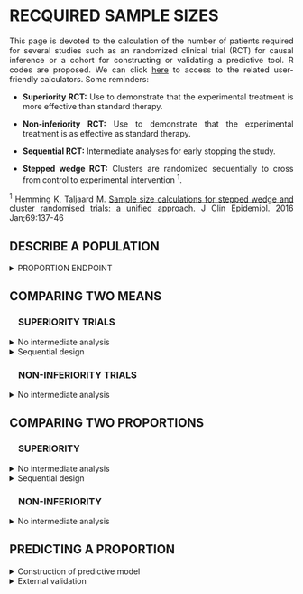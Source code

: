 # RECQUIRED SAMPLE SIZES

<div style="text-align: justify">

This page is devoted to the calculation of the number of patients required for several studies such as an randomized clinical trial (RCT) for causal inference or a cohort for constructing or validating a predictive tool. R codes are proposed. We can click [here](https://poitiers-health-data.shinyapps.io/SampleSize/) to access to the related user-friendly calculators. Some reminders:

* **Superiority RCT:** Use to demonstrate that the experimental treatment is more effective than standard therapy.

* **Non-inferiority RCT:** Use to demonstrate that the experimental treatment is as effective as standard therapy.

* **Sequential RCT:** Intermediate analyses for early stopping the study.

* **Stepped wedge RCT:** Clusters are randomized sequentially to cross from control to experimental intervention <sup>1</sup>.

<sup>1</sup> Hemming K, Taljaard M. <a href=https://doi.org/10.1016/j.jclinepi.2015.08.015>Sample size calculations for stepped wedge and cluster randomised trials: a unified approach.</a> J Clin Epidemiol. 2016 Jan;69:137-46

## DESCRIBE A POPULATION

<details>
<summary>PROPORTION ENDPOINT</summary>
<br>

*Consider the following binary endpoint descriptive study. In order to demonstrate the expected proportion of event of 35% with a precision define by a 10% width confidence interval and a 5% two-sided type I error rate, the minimum sample size needed is 350 patients.**

```r
sampleSize <- function(p=0.35, alpha=0.05, width=0.1){
  Z <- qnorm(1-alpha/2)
  (((2*Z)**2)*(p*(1-p)))/(width**2)
}

sampleSize()

#> [1] 349.5728
```

**Input parameters:**
* p : expected proportion of event
* alpha : recquired type I error rate
* width : size of the (1-α)% confidence interval

</summary>
</details>	

## COMPARING TWO MEANS

### &nbsp;&nbsp;&nbsp;&nbsp;SUPERIORITY TRIALS

<details>
<summary>No intermediate analysis</summary>
<br>

<details>
<summary>&nbsp;&nbsp;&nbsp;&nbsp;&nbsp;&nbsp;&nbsp;&nbsp;Individual randomization</summary>
<br>

*Consider the following RCT with two parallel groups with a 1:1 randomization ratio. The expected mean is 66 units in patients in the experimental arm versus 72 units in the control arm. In order to demonstrate such a difference of 6 units, with a standard deviation of 23, a 5% two-sided type I error rate and a power of 80%, the minimum sample size per arm equals 231 (i.e., a total of 462 patients).*

```r
library(epiR)
		
epi.sscompc(treat = 66, control = 72,	sigma = 23, n = NA, power = 0.8, 
		      	r = 1, sided.test = 2, conf.level = 1-0.05)

#> $n.total
#> [1] 462

#> $n.treat
#> [1] 231

#> $n.control
#> [1] 231

#> $power
#> [1] 0.8

#> $delta
#> [1] 6
```

**Input parameters:**
* treat: expected mean in the experimental arm
* control: expected mean in the control arm
* sigma: expected standard deviation in the two arms
* n: define as NA
* power: recquired power (1 minus type II error rate)
* r: randomization ratio (experimental:control)
* sided.test: one-sided test (1) or two-sided test (2) 
* conf.level: recquired confidence level (1 minus type I error rate)

</details>

<details>
<summary>&nbsp;&nbsp;&nbsp;&nbsp;&nbsp;&nbsp;&nbsp;&nbsp;Stepped wedge randomization</summary>
<br>

*Consider the following stepped wedge RCT with 30 centers randomized in 30 sequences. The expected mean is 38 units in patients in the experimental arm versus 48 units in the control arm. In order to demonstrate such a difference of 10 units, with a standard deviation of 17, a 5% two-sided type I error rate and a power of 90%, the minimum sample size per arm equals 61 (i.e., a total of 122 patients) in case of individual randomization with a 1:1 ratio.* 
<br>
*According to our stepped wedge design and assuming an intraclass correlation coefficient of 0.05, we need to recruit 208 patients (104 in each arm).*

```r
library(epiR)

SampleSize_SW <- function(ni, center=30, sequence=30, icc=0.05) {

# Resolve the quadratic equation

aa <- -2*center*(sequence - 1/sequence)*rho*(1+sequence/2)
bb <- 3*ni*(1-icc)*icc*(1+sequence) - 2*center*(sequence -1/sequence)*(1-icc)
cc <- 3*ni*(1-icc)*(1-icc)

m1 <- (-bb + sqrt(bb^2 - 4*aa*cc)) / (2*aa)
m2 <- (-bb - sqrt(bb^2 - 4*aa*cc)) / (2*aa)
m_sol <- max(m1,m2) 

Npat_center <- m_sol*(sequence+1) 
N_tot_SW <- Npat_center*center 

# Results

2*ceiling(N_tot_SW /2)

}


SampSize_I <- epi.sscompc(treat = 38, control = 48, sigma = 17, n = NA, 
                          power = 0.9, r = 1, sided.test = 2, conf.level = 1-0.05)

SampleSize_SW(ni = SampSize_I$n.total, center = 30, sequence = 30, icc = 0.05)

# [1] 208
		
```

**Input parameters:**
* treat: expected mean in the experimental arm
* control: expected mean in the control arm
* sigma: expected standard deviation in the two arms
* n: number of subjects to include (experimental + control) define as NA
* power: recquired power (1 minus type II error rate)
* r: randomization ratio (experimental:control)
* sided.test: one-sided test (1) or two-sided test (2) 
* conf.level: recquired confidence level (1 minus type I error rate)
* ni: sample size in case of individual randomization
* center: number of centers in the stepped wedge design
* sequence: number of sequences in the stepped wedge design
* icc: intraclass correlation coefficient anticipated 

</details>

</details>

<details>
<summary>Sequential design</summary>
<br>

*Consider the following RCT with two parallel groups with a 1:1 randomization ratio and 2 planned intermediate analyses for efficacy by using the O'Brien-Fleming method for considering the inflation of the type I error rate). The expected mean is 66 units in patients in the experimental arm versus 72 units in the control arm. In order to demonstrate such a difference of 6 units, with a standard deviation of 23, a 5% two-sided type I error rate and a power of 80%,  the final analysis should be carried out on 472 patients (236 patients per group). The first and second intermediate analyses would be performed on 158 and 316 patients respectively, i.e. 33% and 66% of the maximum number of included patients if their is no decision of stopping the study.*

```r
library("rpact")
		
design <- getDesignGroupSequential(
               typeOfDesign = "OF", informationRates = c(1/3, 2/3, 1),
               alpha = 0.05, beta = 1-0.8, sided = 2)

designPlan <- getSampleSizeMeans(design, alternative = 6, stDev = 23,
                                 allocationRatioPlanned = 1)

summary(designPlan)

#> Stage                                          1       2       3 
#> Planned information rate                   33.3%   66.7%    100% 
#> Cumulative alpha spent                    0.0005  0.0143  0.0500 
#> Stage levels (two-sided)                  0.0005  0.0141  0.0451 
#> Efficacy boundary (z-value scale)          3.471   2.454   2.004 
#> Lower efficacy boundary (t)              -13.012  -6.405  -4.258 
#> Upper efficacy boundary (t)               13.012   6.405   4.258 
#> Cumulative power                          0.0329  0.4424  0.8000 
#> Number of subjects                         157.1   314.2   471.3 
#> Expected number of subjects under H1                       396.7 
#> Exit probability for efficacy (under H0)  0.0005  0.0138 
#> Exit probability for efficacy (under H1)  0.0329  0.4095 
```

**Input parameters:**
* typeOfDesign: type of design ("OF" for the O'Brien-Fleming method)
* informationRates: planned analyses defined as proportions of the maximum sample size
* alpha: recquired type I error rate
* beta: recquired type II error rate (1 minus power)
* sided: one-sided test (1), two-sided test (2)
* alternative: expected difference between the two arms
* stDev: expected standard deviation in the two arms
* allocationRatioPlanned: randomization ratio

</summary>	
</details>

### &nbsp;&nbsp;&nbsp;&nbsp;NON-INFERIORITY TRIALS

<details>
<summary>No intermediate analysis</summary>
<br>

<details>
<summary>&nbsp;&nbsp;&nbsp;&nbsp;&nbsp;&nbsp;&nbsp;&nbsp;Individual randomization</summary>
<br>

*Consider the following RCT with two parallel groups with a 1:1 randomization ratio. The expected mean is 66 units in patients in the control arm and no difference compared to the experimental arm. Assuming an absolute non-inferiority margin of 7 points, a standard deviation of 23, the minimum sample size per arm equals 134 (i.e., a total of 268 patients) to achieve a 5% one-sided type I error rate and a power of 80%*

```r
library(epiR)
	
epi.ssninfc(treat = 66, control = 66, sigma = 23, delta = 7,
            power = 0.8, alpha = 0.05, r = 1, n = NA)

#> $n.total
#> [1] 268

#> $n.treat
#> [1] 134

#> $n.control
#> [1] 134

#> $delta
#> [1] 7

#> $power
#> [1] 0.8
```
	
**Input parameters:**
* treat: expected mean in the experimental arm
* control: expected mean in the control arm
* sigma: expected standard deviation in the two arms
* delta: equivalence limit
* alpha: recquired type I error rate
* power: required power (1 minus type II error rate)
* r: randomization ratio (experimental:control)
* n: number of subjects to include (experimental + control) define as NA

</summary>
</details>


<details>
<summary>&nbsp;&nbsp;&nbsp;&nbsp;&nbsp;&nbsp;&nbsp;&nbsp;Stepped wedge randomization</summary>
<br>

*Consider the following stepped wedge RCT with 30 centers randomized in 30 sequences. The expected mean is 48 units in patients in the control arm and no difference compared to the experimental arm. Assuming an absolute non-inferiority margin of 7 points, a standard deviation of 17, the minimum sample size per arm equals 102 (i.e., a total of 204 patients) to achieve a 5% one-sided type I error rate and a power of 90% in case of individual randomization with a 1:1 ratio.* 
<br>
*According to our stepped wedge design and assuming an intraclass correlation coefficient of 0.05, we need to recruit 372 patients (186 in each arm).*

```r
library(epiR)

SampleSize_SW <- function(ni, center=30, sequence=30, icc=0.05) {

# Resolve the quadratic equation

aa <- -2*center*(sequence - 1/sequence)*rho*(1+sequence/2)
bb <- 3*ni*(1-icc)*icc*(1+sequence) - 2*center*(sequence -1/sequence)*(1-icc)
cc <- 3*ni*(1-icc)*(1-icc)

m1 <- (-bb + sqrt(bb^2 - 4*aa*cc)) / (2*aa)
m2 <- (-bb - sqrt(bb^2 - 4*aa*cc)) / (2*aa)
m_sol <- max(m1,m2) 

Npat_center <- m_sol*(sequence+1) 
N_tot_SW <- Npat_center*center 

# Results

2*ceiling(N_tot_SW /2)

}


SampSize_I <- epi.ssninfc(treat = 48, control = 48, sigma = 17, delta = 7,
                          power = 0.9, alpha = 0.05, r = 1, n = NA)
                          
SampleSize_SW(ni = SampSize_I$n.total, center = 30, sequence = 30, icc = 0.05)

# [1] 372
		
```

**Input parameters:**
* treat: expected mean in the experimental arm
* control: expected mean in the control arm
* sigma: expected standard deviation in the two arms
* delta: equivalence limit
* n: number of subjects to include (experimental + control) define as NA
* power: recquired power (1 minus type II error rate)
* alpha: recquired confidence level (type I error rate)
* r: randomization ratio (experimental:control)
* ni: sample size in case of individual randomization
* center: number of centers in the stepped wedge design
* sequence: number of sequences in the stepped wedge design
* icc: intraclass correlation coefficient anticipated 

</details>

</details>


## COMPARING TWO PROPORTIONS

### &nbsp;&nbsp;&nbsp;&nbsp;SUPERIORITY

<details>
<summary>No intermediate analysis</summary>
<br>

<details>
<summary>&nbsp;&nbsp;&nbsp;&nbsp;&nbsp;&nbsp;&nbsp;&nbsp;Individual randomization</summary>
<br>

*Consider the following RCT with two parallel groups with a 1:1 randomization ratio. The expected proportion of events is 35% in the experimental arm compared to 28% in the control arm. In order to demonstrate such a difference of 7%, with a two-sided type I error rate of 5% and a power of 80%, the minimum sample size per arm equals 691 (i.e., a total of 1,382 patients).*

```r
library(epiR)

epi.sscohortc(irexp1 = 0.35, irexp0 = 0.28, n = NA, power = 0.80, 
              r = 1, sided.test = 2, conf.level = 1-0.05)

#> $n.total
#> [1] 1382

#> $n.exp1
#> [1] 691

#> $n.exp0
#> [1] 691

#> $power
#> [1] 0.8

#> $irr
#> [1] 1.25

#> $or
#> [1] 1.384615
```
	
**Input parameters:**
*	irexp1: expected proportion in the experimental group
*	irexp0: expected proportion in the control group
*	n: define as NA
*	power: required power (1 minus type II error rate)
* r: randomization ratio (experimental:control)
* sided: one-sided test (1), two-sided test (2)
* conf.level: recquired confidence level (1 minus type I error rate)

</summary>
</details>


<details>
<summary>&nbsp;&nbsp;&nbsp;&nbsp;&nbsp;&nbsp;&nbsp;&nbsp;Stepped wedge randomization</summary>
<br>

*Consider the following stepped wedge RCT with 15 centers randomized in 5 sequences. The expected proportion of events is 72% in the experimental arm compared to 62% in the control arm. In order to demonstrate such a difference of 10%, with a two-sided type I error rate of 5% and a power of 80%, the minimum sample size per arm equals 346 (i.e., a total of 692 patients) in case of individual randomization with a 1:1 ratio.* 
<br>
*According to our stepped wedge design and assuming an intraclass correlation coefficient of 0.01, we need to recruit 1,646 patients (823 in each arm).*

```r
library(epiR)

SampSize_I <- epi.sscohortc(irexp1 = 0.72, irexp0 = 0.62, n = NA, 
                            power = 0.80, r = 1, sided.test = 2, conf.level = 1-0.05)

#> $n.total
#> [1] 692

#> $n.exp1
#> [1] 346

#> $n.exp0
#> [1] 346

#> $power
#> [1] 0.8

#> $irr
#> [1] 1.16129

#> $or
#> [1] 1.576037

Nindiv <- SampSize_I$n.total

```
	
**Input parameters:**
*	irexp1: expected proportion in the experimental group
*	irexp0: expected proportion in the control group
* n: number of subjects to include (experimental + control) define as NA
*	power: required power (1 minus type II error rate)
* r: randomization ratio (experimental:control)
* sided: one-sided test (1), two-sided test (2)
* conf.level: recquired confidence level (1 minus type I error rate)


```r

# Define stepped wedge parameters

N_center = 15 
N_seq = 5  
rho = 0.01 

# Resolve the quadratic equation

N_ratio = N_center/N_seq 
aa <- -2*N_center*(N_seq - 1/N_seq)*rho*(1+N_seq/2)
bb <- 3*Nindiv*(1-rho)*rho*(1+N_seq) - 2*N_center*(N_seq -1/N_seq)*(1-rho)
cc <- 3*Nindiv*(1-rho)*(1-rho)

m1 <- (-bb + sqrt(bb^2 - 4*aa*cc)) / (2*aa)
m2 <- (-bb - sqrt(bb^2 - 4*aa*cc)) / (2*aa)
m_sol <- max(m1,m2) 

Npat_center <- m_sol*(N_seq+1) 
N_tot_SW <- Npat_center*N_center 

# Results

N_total_SW <- 2*ceiling(N_tot_SW /2)
N_total_SW

# [1] 1646

```

**Input parameters:**
* N_center: number of centers in the stepped wedge design
* N_seq: number of sequences in the stepped wedge design
* rho: intraclass correlation coefficient anticipated 


</summary>
</details>

</details>


<details>
<summary>Sequential design</summary>
<br>

*Consider the following RCT with two parallel groups with a 1:1 randomization ratio and 2 planned intermediate analyses for efficacy by using the O'Brien-Fleming method for considering the inflation of the type I error rate. The expected proportion of event is 11% in patients in the experimental arm versus 15% units in the control arm. In order to demonstrate such a difference of 4%, with a 5% two-sided type I error rate and a power of 80%, the final analysis should be carried out on 2,256 patients (1,128 patients per group). The first and second intermediate analyses would be performed on 752 and 1,504 patients respectively, i.e. 33% and 66% of the maximum number of included patients if their is no decision of stopping the study.*

```r
library("rpact")
		
design <- getDesignGroupSequential(typeOfDesign = "OF", 
                informationRates = c(1/3, 2/3, 1), alpha = 0.05,
                beta = 1-0.8, sided = 2)

designPlan <- getSampleSizeRates(design,  pi1 = 0.11, pi2 = 0.15,
                   allocationRatioPlanned = 1)

summary(designPlan)

#> Stage                                         1      2      3 
#> Planned information rate                  33.3%  66.7%   100% 
#> Cumulative alpha spent                   0.0005 0.0143 0.0500 
#> Stage levels (two-sided)                 0.0005 0.0141 0.0451 
#> Efficacy boundary (z-value scale)         3.471  2.454  2.004 
#> Lower efficacy boundary (t)              -0.079 -0.042 -0.029 
#> Upper efficacy boundary (t)               0.101  0.048  0.031 
#> Cumulative power                         0.0329 0.4424 0.8000 
#> Number of subjects                        751.8 1503.7 2255.5 
#> Expected number of subjects under H1                   1898.1 
#> Exit probability for efficacy (under H0) 0.0005 0.0138 
#> Exit probability for efficacy (under H1) 0.0329 0.4095 
```

**Input parameters:**
* typeOfDesign: type of design ("OF" for the O'Brien-Fleming method)
* informationRates: planned analyses defined as proportions of the maximum sample size
* alpha: recquired type I error rate
* beta: recquired type II error rate (1 minus power)
* sided: one-sided test (1), two-sided test (2)
* pi1: expected probability in the experimental group
* pi2: expected probability in the control group
* allocationRatioPlanned: randomization ratio (experimental/control)

</summary>	
</details>

### &nbsp;&nbsp;&nbsp;&nbsp;NON-INFERIORITY

<details>
<summary>No intermediate analysis</summary>
<br>	

<details>
<summary>&nbsp;&nbsp;&nbsp;&nbsp;&nbsp;&nbsp;&nbsp;&nbsp;Individual randomization</summary>
<br>

*Consider the following RCT with two parallel groups with a 1:1 randomization ratio. The expected percentage of events is 35% in patients in the control arm and no difference compared to the experimental arm. Assuming an absolute non-inferiority margin of 5%,  the minimum sample size per arm equals 1,126 (i.e., a total of 2,252 patients) to achieve a 5% one-sided type I error rate and a power of 80%.*

```r
epi.ssninfb(treat = 0.35, control = 0.35, delta = 0.05, 
			n = NA, r = 1, power = 0.8, alpha = 0.05)

#> $n.total
#> [1] 2252

#> $n.treat
#> [1] 1126

#> $n.control
#> [1] 1126

#> $delta
#> [1] 0.05

#> $power
#> [1] 0.8
```
	
**Parameters :**
* treat: expected proportion in the experimental arm
* control: expected proportion in the control arm
* delta: equivalence limit
* alpha: recquired type I error rate
* power: required power (1 minus type II error rate)
* r: randomization ratio (experimental:control)
* n: number of subjects to include (experimental + control) define as NA

</details>


<details>
<summary>&nbsp;&nbsp;&nbsp;&nbsp;&nbsp;&nbsp;&nbsp;&nbsp;Stepped wedge randomization</summary>
<br>

*Consider the following stepped wedge RCT with 15 centers randomized in 5 sequences. The expected proportion of events is 72% in patients in the control arm and no difference compared to the experimental arm. Assuming an absolute non-inferiority margin of 8%, the minimum sample size per arm equals 390 (i.e., a total of 780 patients) to achieve a one-sided type I error rate of 5% and a power of 80%, in case of individual randomization with a 1 :1 ratio.* 
<br>
*According to our stepped wedge design and assuming an intraclass correlation coefficient of 0.01, we need to recruit 1,890 patients (945 in each arm).*

```r
library(epiR)

SampSize_I <- epi.ssninfb(treat = 0.72, control = 0.72, delta = 0.08, 
			n = NA, r = 1, power = 0.8, alpha = 0.05)


#> $n.total
#> [1] 780

#> $n.treat
#> [1] 390

#> $n.control
#> [1] 390

#> $delta
#> [1] 0.08

#> $power
#> [1] 0.8

Nindiv <- SampSize_I$n.total

```
	
**Input parameters:**
* treat: expected proportion in the experimental arm
* control: expected proportion in the control arm
* delta: equivalence limit
* alpha: recquired type I error rate
* power: required power (1 minus type II error rate)
* r: randomization ratio (experimental:control)
* n: number of subjects to include (experimental + control) define as NA


```r

# Define stepped wedge parameters

N_center = 15 
N_seq = 5  
rho = 0.01 

# Resolve the quadratic equation

N_ratio = N_center/N_seq 
aa <- -2*N_center*(N_seq - 1/N_seq)*rho*(1+N_seq/2)
bb <- 3*Nindiv*(1-rho)*rho*(1+N_seq) - 2*N_center*(N_seq -1/N_seq)*(1-rho)
cc <- 3*Nindiv*(1-rho)*(1-rho)

m1 <- (-bb + sqrt(bb^2 - 4*aa*cc)) / (2*aa)
m2 <- (-bb - sqrt(bb^2 - 4*aa*cc)) / (2*aa)
m_sol <- max(m1,m2) 

Npat_center <- m_sol*(N_seq+1) 
N_tot_SW <- Npat_center*N_center 

# Results

N_total_SW <- 2*ceiling(N_tot_SW /2)
N_total_SW

# [1] 1890

```

**Input parameters:**
* N_center: number of centers in the stepped wedge design
* N_seq: number of sequences in the stepped wedge design
* rho: intraclass correlation coefficient anticipated 

</summary>
</details>

</details>

## PREDICTING A PROPORTION

<details>
<summary>Construction of predictive model</summary>
<br>	

*For developing a model/alghorithm based on 34 predictors as candidates with an expected R2 of at least 0.25 and an expected shrinkage of 0.9 (equation 11 in Riley et al. Statistics in Medicine. 2019;38:1276–1296), the minimal sample size is 1045.*

```r
sampleSize <- function(predictors=34, R2=0.25, shrink=0.9){
  predictors/((shrink-1)*log(1-R2/shrink))
}

sampleSize()

#> [1] 1044.796
```

**Input parameters:**
* predictors : number of predictors as candidates
* R2 : expected R2
* shrink : expected shrinkage

</summary>
</details>

<details>
<summary>External validation</summary>
<br>	

*Consider O/E the ratio between the number of observed events versus expected ones. To achieve a precision defined as a length of the (1-α)% confidence interval of this ratio equals to 0.2, if the expected proportions is 50%, the required sample size is 386 (Riley et al. Minimum sample size for external validation of a clinical prediction model with a binary outcome. Statistics in Medicine. 2021;19:4230-4251).*

```r
se <- function(width, alpha) # The standard error associated with the 1-alpha confidence interval
{
  fun <- function(x) { exp( qnorm(1-alpha/2, mean=0, sd=1) * x ) - exp(-1* qnorm(1-alpha/2, mean=0, sd=1) * x ) - width } 
  return(uniroot(fun, lower = 0.001, upper = 100)$root)
} 

size.calib <- function(p, width, alpha) # the minimum sample size to achieve this precision
{   
  (1-p) / ((p * se(width=width, alpha=alpha)**2 ))
}

size.calib(p=0.5, width=0.2, alpha=0.05)

#> [1] 385.4265
```
**Input parameters:**
* p: expected proportion of events
* width: size of the (1-α)% confidence interval
* alpha: type I error rate (α)

</details>